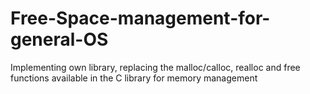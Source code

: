 # Free-Space-management-for-general-OS
Implementing own library, replacing the malloc/calloc, realloc and free functions available in the C library for memory management
